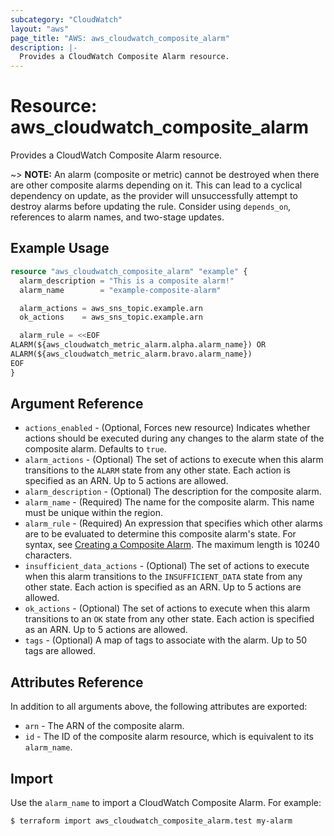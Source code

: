 ```yaml
---
subcategory: "CloudWatch"
layout: "aws"
page_title: "AWS: aws_cloudwatch_composite_alarm"
description: |-
  Provides a CloudWatch Composite Alarm resource.
---
```


# Resource: aws_cloudwatch_composite_alarm

Provides a CloudWatch Composite Alarm resource.

~> **NOTE:** An alarm (composite or metric) cannot be destroyed when there are other composite alarms depending on it. This can lead to a cyclical dependency on update, as the provider will unsuccessfully attempt to destroy alarms before updating the rule. Consider using `depends_on`, references to alarm names, and two-stage updates.

## Example Usage

```terraform
resource "aws_cloudwatch_composite_alarm" "example" {
  alarm_description = "This is a composite alarm!"
  alarm_name        = "example-composite-alarm"

  alarm_actions = aws_sns_topic.example.arn
  ok_actions    = aws_sns_topic.example.arn

  alarm_rule = <<EOF
ALARM(${aws_cloudwatch_metric_alarm.alpha.alarm_name}) OR
ALARM(${aws_cloudwatch_metric_alarm.bravo.alarm_name})
EOF
}
```

## Argument Reference

* `actions_enabled` - (Optional, Forces new resource) Indicates whether actions should be executed during any changes to the alarm state of the composite alarm. Defaults to `true`.
* `alarm_actions` - (Optional) The set of actions to execute when this alarm transitions to the `ALARM` state from any other state. Each action is specified as an ARN. Up to 5 actions are allowed.
* `alarm_description` - (Optional) The description for the composite alarm.
* `alarm_name` - (Required) The name for the composite alarm. This name must be unique within the region.
* `alarm_rule` - (Required) An expression that specifies which other alarms are to be evaluated to determine this composite alarm's state. For syntax, see [Creating a Composite Alarm](https://docs.aws.amazon.com/AmazonCloudWatch/latest/monitoring/Create_Composite_Alarm.html). The maximum length is 10240 characters.
* `insufficient_data_actions` - (Optional) The set of actions to execute when this alarm transitions to the `INSUFFICIENT_DATA` state from any other state. Each action is specified as an ARN. Up to 5 actions are allowed.
* `ok_actions` - (Optional) The set of actions to execute when this alarm transitions to an `OK` state from any other state. Each action is specified as an ARN. Up to 5 actions are allowed.
* `tags` - (Optional) A map of tags to associate with the alarm. Up to 50 tags are allowed.

## Attributes Reference

In addition to all arguments above, the following attributes are exported:

* `arn` - The ARN of the composite alarm.
* `id` - The ID of the composite alarm resource, which is equivalent to its `alarm_name`.

## Import

Use the `alarm_name` to import a CloudWatch Composite Alarm. For example:

```
$ terraform import aws_cloudwatch_composite_alarm.test my-alarm
```
